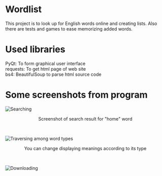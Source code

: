 # Wordlist
This project is to look up for English words online and creating lists. Also there are tests and games to ease memorizing added words.

# Used libraries
PyQt: To form graphical user interface<br/>
requests: To get html page of web site<br/>
bs4: BeautifulSoup to parse html source code
# Some screenshots from program

![Searching](https://i.ibb.co/f8W10MD/ss1.png)
<p align="center">
Screenshot of search result for "home" word
<p/>
<br/>

![Traversing among word types](https://i.ibb.co/n1BhVW6/ss2.png)
<p align="center">
You can change displaying meanings according to its type 
<p/>
<br/>


![Downloading](https://i.ibb.co/fd02jh2/ss3.png)
